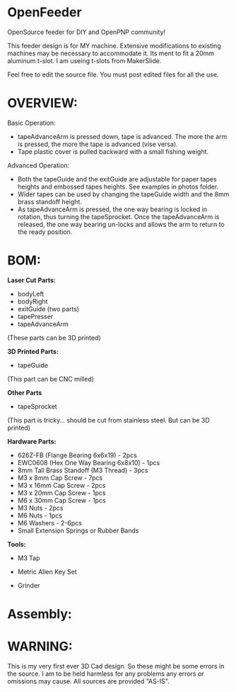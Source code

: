 ﻿# OpenFeeder
OpenSource feeder for DIY and OpenPNP community!



This feeder design is for MY machine. Extensive modifications to existing machines may be necessary to accommodate it. Its ment to fit a 20mm aluminum t-slot. I am useing t-slots from MakerSlide. 

Feel free to edit the source file. You must post edited files for all the use.



# OVERVIEW:
Basic Operation: 
* tapeAdvanceArm is pressed down, tape is advanced. The more the arm is pressed, the more the tape is advanced (vise versa).
* Tape plastic cover is pulled backward with a small fishing weight.


Advanced Operation: 
* Both the tapeGuide and the exitGuide are adjustable for paper tapes heights and embossed tapes heights. See examples in photos folder.
* Wider tapes can be used by changing the tapeGuide width and the 8mm brass standoff height.
* As tapeAdvanceArm is pressed, the one way bearing is locked in rotation, thus turning the tapeSprocket. Once the tapeAdvanceArm is released, the one way bearing un-locks and allows the arm to return to the ready position. 




# BOM:

**Laser Cut Parts:**
* bodyLeft
* bodyRight
* exitGuide (two parts)
* tapePresser
* tapeAdvanceArm

(These parts can be 3D printed)

**3D Printed Parts:**
* tapeGuide

(This part can be CNC milled)

**Other Parts**
* tapeSprocket

(This part is tricky… should be cut from stainless steel. But can be 3D printed)


**Hardware Parts:**
* 626Z-FB (Flange Bearing 6x6x19) - 2pcs
* EWC0608 (Hex One Way Bearing 6x8x10)  - 1pcs
* 8mm Tall Brass Standoff (M3 Thread) - 3pcs
* M3 x 8mm Cap Screw - 7pcs
* M3 x 16mm Cap Screw - 2pcs
* M3 x 20mm Cap Screw - 1pcs
* M6 x 30mm Cap Screw - 1pcs
* M3 Nuts  -  2pcs
* M6 Nuts  -  1pcs
* M6 Washers  -  2-6pcs
* Small Extension Springs or Rubber Bands

**Tools:**

* M3 Tap 

* Metric Allen Key Set

* Grinder


# Assembly:



# WARNING:
This is my very first ever 3D Cad design. So these might be some errors in the source. I am to be held harmless for any problems any errors or omissions may cause. All sources are provided "AS-IS".











 

